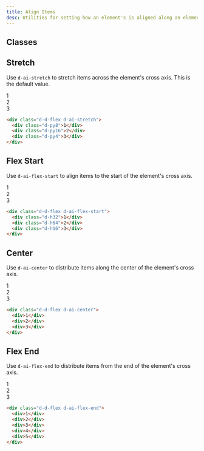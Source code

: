 ```yaml
---
title: Align Items
desc: Utilities for setting how an element's is aligned along an element's cross axis.
---
```


## Classes
<utility-class-table>
	<template #content>
    <tbody>
      <tr v-for="{ class: className, output } in alignItems">
        <th scope="row" class="d-ff-mono d-fc-purple d-fw-normal d-fs12">.d-{{ className }}</th>
        <td class="d-ff-mono d-fc-orange d-fs12">{{ output }}</td>
      </tr>
    </tbody>
  </template>
</utility-class-table>

## Stretch
Use `d-ai-stretch` to stretch items across the element's cross axis. This is the default value.

<code-well-header class="d-fl-center d-fd-column d-p24 d-bgc-purple-100 d-bgo50 d-w100p d-hmn216" custom>
  <div class="d-d-flex d-ai-stretch d-p8 d-w100p d-hmn216 d-bar8 d-bgc-purple-100">
    <div class="d-fl-center d-fl1 d-m8 d-px16 d-py8 d-bgc-purple-300 d-bar4 d-fs24 d-fw-bold">1</div>
    <div class="d-fl-center d-fl1 d-m8 d-px16 d-py16 d-bgc-purple-300 d-bar4 d-fs24 d-fw-bold">2</div>
    <div class="d-fl-center d-fl1 d-m8 d-px16 d-py4 d-bgc-purple-300 d-bar4 d-fs24 d-fw-bold">3</div>
  </div>
</code-well-header>

```html
<div class="d-d-flex d-ai-stretch">
  <div class="d-py8">1</div>
  <div class="d-py16">2</div>
  <div class="d-py4">3</div>
</div>
```

## Flex Start
Use `d-ai-flex-start` to align items to the start of the element's cross axis.

<code-well-header class="d-fl-center d-fd-column d-p24 d-bgc-pink-100 d-bgo50 d-w100p d-hmn216" custom>
  <div class="d-d-flex d-ai-flex-start d-p8 d-w100p d-hmn216 d-bar8 d-bgc-pink-100">
    <div class="d-fl-center d-fl1 d-m8 d-px16 d-py4 d-bgc-pink-300 d-bar4 d-fs24 d-fw-bold">1</div>
    <div class="d-fl-center d-fl1 d-m8 d-px16 d-py24 d-bgc-pink-300 d-bar4 d-fs24 d-fw-bold">2</div>
    <div class="d-fl-center d-fl1 d-m8 d-px16 d-py16 d-bgc-pink-300 d-bar4 d-fs24 d-fw-bold">3</div>
  </div>
</code-well-header>

```html
<div class="d-d-flex d-ai-flex-start">
  <div class="d-h32">1</div>
  <div class="d-h64">2</div>
  <div class="d-h16">3</div>
</div>
```

## Center
Use `d-ai-center` to distribute items along the center of the element's cross axis.

<code-well-header class="d-fl-center d-fd-column d-p24 d-bgc-green-100 d-bgo50 d-w100p d-hmn216" custom>
  <div class="d-d-flex d-ai-center d-p8 d-w100p d-hmn216 d-bar8 d-bgc-green-100">
    <div class="d-fl-center d-fl1 d-m8 d-px16 d-py4 d-bgc-green-300 d-bar4 d-fs24 d-fw-bold">1</div>
    <div class="d-fl-center d-fl1 d-m8 d-px16 d-py24 d-bgc-green-300 d-bar4 d-fs24 d-fw-bold">2</div>
    <div class="d-fl-center d-fl1 d-m8 d-px16 d-py16 d-bgc-green-300 d-bar4 d-fs24 d-fw-bold">3</div>
  </div>
</code-well-header>

```html
<div class="d-d-flex d-ai-center">
  <div>1</div>
  <div>2</div>
  <div>3</div>
</div>
```

## Flex End
Use `d-ai-flex-end` to distribute items from the end of the element's cross axis.

<code-well-header class="d-fl-center d-fd-column d-p24 d-bgc-red-100 d-bgo50 d-w100p d-hmn216">
  <div class="d-d-flex d-ai-flex-end d-p8 d-w100p d-hmn216 d-bar8 d-bgc-red-100">
    <div class="d-fl-center d-fl1 d-m8 d-px16 d-py4 d-bgc-red-300 d-bar4 d-fs24 d-fw-bold">1</div>
    <div class="d-fl-center d-fl1 d-m8 d-px16 d-py24 d-bgc-red-300 d-bar4 d-fs24 d-fw-bold">2</div>
    <div class="d-fl-center d-fl1 d-m8 d-px16 d-py16 d-bgc-red-300 d-bar4 d-fs24 d-fw-bold">3</div>
  </div>
</code-well-header>

```html
<div class="d-d-flex d-ai-flex-end">
  <div>1</div>
  <div>2</div>
  <div>3</div>
  <div>4</div>
  <div>5</div>
</div>
```

<script setup>
  import { alignItems } from '@data/flex.json';
</script>
